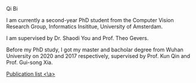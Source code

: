<p> Qi Bi </p>

<p> I am currently a second-year PhD student from the Computer Vision Research Group, Informatics Insititue, University of Amsterdam. </p>
<p> I am supervised by Dr. Shaodi You and Prof. Theo Gevers. </p>

<p> Before my PhD study, I got my master and bacholar degree from Wuhan University on 2020 and 2017 respectively, supervised by Prof. Kun Qin and Prof. Gui-song Xia. </p>

<p>
  <a href="https://scholar.google.com/citations?user=v6RAqYwAAAAJ&hl=zh-CN"> Publication list <\a> 
</p>
